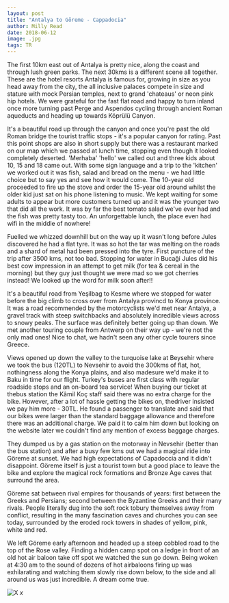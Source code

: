 ```yaml
---
layout: post
title: "Antalya to Göreme - Cappadocia"
author: Milly Read
date: 2018-06-12
image: .jpg
tags: TR
---
```


The first 10km east out of Antalya is pretty nice, along the coast and through lush green parks. The next 30kms is a different scene all together. These are the hotel resorts Antalya is famous for, growing in size as you head away from the city, the all inclusive palaces compete in size and stature with mock Persian temples, next to grand 'chateaus' or neon pink hip hotels. We were grateful for the fast flat road and happy to turn inland once more turning past Perge and Aspendos cycling through ancient Roman aqueducts and heading up towards Köprülü Canyon. 

It's a beautiful road up through the canyon and once you're past the old Roman bridge the tourist traffic stops - it's a popular canyon for rating. Past this point shops are also in short supply but there was a restaurant marked on our map which we passed at lunch time, stopping even though it looked completely deserted. 'Merhaba' 'hello' we called out and three kids about 10, 15 and 18 came out. With some sign language and a trip to the 'kitchen' we worked out it was fish, salad and bread on the menu - we had little choice but to say yes and see how it would come. The 10-year old proceeded to fire up the stove and order the 15-year old around whilst the older kid just sat on his phone listening to music. We kept waiting for some adults to appear but more customers turned up and it was the younger two that did all the work. It was by far the best tomato salad we've ever had and the fish was pretty tasty too. An unforgettable lunch, the place even had wifi in the middle of nowhere!

Fuelled we whizzed downhill but on the way up it wasn't long before Jules discovered he had a flat tyre. It was so hot the tar was melting on the roads and a shard of metal had been pressed into the tyre. First puncture of the trip after 3500 kms, not too bad. Stopping for water in Bucaği Jules did his best cow impression in an attempt to get milk (for tea & cereal in the morning) but they guy just thought we were mad so we got cherries instead! We looked up the word for milk soon after!!

It's a beautiful road from Yeşilbag to Kesme where we stopped for water before the big climb to cross over from Antalya provincd to Konya province. It was a road recommended by the motorcyclists we'd met near Antalya, a gravel track with steep switchbacks and absolutely incredible views across to snowy peaks. The surface was definitely better going up than down. We met another touring couple from Antwerp on their way up - we're not the only mad ones! Nice to chat, we hadn't seen any other cycle tourers since Greece. 

Views opened up down the valley to the turquoise lake at Beysehir where we took the bus (120TL) to Nevsehir to avoid the 300kms of flat, hot, nothingness along the Konya plains, and also madesure we'd make it to Baku in time for our flight. Turkey's buses are first class with regular roadside stops and an on-board tea service! When buying our ticket at thebus station the Kâmil Koç staff said there was no extra charge for the bike. However, after a lot of hassle getting the bikes on, thedriver insisted we pay him more - 30TL. He found a passenger to translate and said that our bikes were larger than the standard baggage allowance and therefore there was an additional charge. We paid it to calm him down but looking on the website later we couldn't find any mention of excess baggage charges. 

They dumped us by a gas station on the motorway in Nevsehir (better than the bus station) and after a busy few kms out we had a magical ride into Göreme at sunset. We had high expectations of Capadoccia and it didn't disappoint. Göreme itself is just a tourist town but a good place to leave the bike and explore the magical rock formations and Bronze Age caves that surround the area. 

Göreme sat between rival empires for thousands of years: first between the Greeks and Persians; second between the Byzantine Greeks and their many rivals. People literally dug into the soft rock tobury themselves away from conflict, resulting in the many fascination caves and churches you can see today, surrounded by the eroded rock towers in shades of yellow, pink, white and red.

We left Göreme early afternoon and headed up a steep cobbled road to the top of the Rose valley. Finding a hidden camp spot on a ledge in front of an old hot air baloon take off spot we watched the sun go down. Being woken at 4:30 am to the sound of dozens of hot airbaloons firing up was exhilarating and watching them slowly rise down below, to the side and all around us was just incredible. A dream come true.


![X](assets/img/x.jpg) *x*
